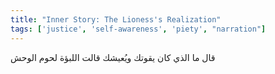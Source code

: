 ```yaml
---
title: "Inner Story: The Lioness's Realization"
tags: ['justice', 'self-awareness', 'piety', "narration"]
---
```


 قال ما الذي كان يقوتك ويُعيشك قالت اللبؤة لحوم الوحش
